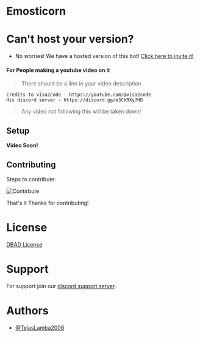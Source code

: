 # Emosticorn

# Can't host your version?
- No worries! We have a hosted version of this bot! [Click here to invite it!](https://discord.com/api/oauth2/authorize?client_id=1108082178216185896&permissions=9211631488065&scope=bot%20applications.commands)
#### For People making a youtube video on it

> There should be a line in your video description <br>

```
Credits to visa2code - https://youtube.com/@visa2code
His discord server - https://discord.gg/e3CkRXy7HD
```

> Any video not following this will be taken down!<br>

## Setup
**Video Soon!**

## Contributing

Steps to contribute:<br>

![Contirbute](https://i.imgur.com/qN2RoJF.png)<br>

That's it Thanks for contributing!<br>

# License

[DBAD License](https://github.com/The-Rainbow-Studios/Emosticorn-a-emote-manager/blob/main/LICENSE.md)

# Support

For support join our [discord support server](hhttps://discord.gg/e3CkRXy7HD).

# Authors

- [@TejasLamba2006](https://github.com/TejasLamba2006)
